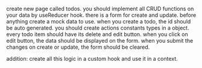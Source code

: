 create new page called todos.
you should implement all CRUD functions on your data by useReducer hook.
there is a form for create and update.
before anything create a mock data to use.
when you create a todo, the id should be auto generated.
you should create actions constants types in a object.
every todo item should have its delete and edit button.
when you click on edit button, the data should be displayed on the form.
when you submit the changes on create or update, the form should be cleared.

addition: create all this logic in a custom hook and use it in a context.
